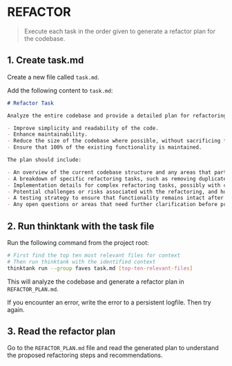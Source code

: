 # REFACTOR

> Execute each task in the order given to generate a refactor plan for the codebase.

## 1. Create task.md

Create a new file called `task.md`.

Add the following content to `task.md`:

```markdown
# Refactor Task

Analyze the entire codebase and provide a detailed plan for refactoring it to achieve the following goals:

- Improve simplicity and readability of the code.
- Enhance maintainability.
- Reduce the size of the codebase where possible, without sacrificing functionality or readability.
- Ensure that 100% of the existing functionality is maintained.

The plan should include:

- An overview of the current codebase structure and any areas that particularly need refactoring.
- A breakdown of specific refactoring tasks, such as removing duplicate code, improving naming conventions, restructuring modules, etc.
- Implementation details for complex refactoring tasks, possibly with code snippets or examples.
- Potential challenges or risks associated with the refactoring, and how to mitigate them.
- A testing strategy to ensure that functionality remains intact after refactoring.
- Any open questions or areas that need further clarification before proceeding.
```

## 2. Run thinktank with the task file

Run the following command from the project root:

```bash
# First find the top ten most relevant files for context
# Then run thinktank with the identified context
thinktank run --group faves task.md [top-ten-relevant-files]
```

This will analyze the codebase and generate a refactor plan in `REFACTOR_PLAN.md`.

If you encounter an error, write the error to a persistent logfile. Then try again.

## 3. Read the refactor plan

Go to the `REFACTOR_PLAN.md` file and read the generated plan to understand the proposed refactoring steps and recommendations.
